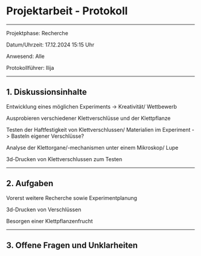 # Projektarbeit - Protokoll

---

Projektphase: Recherche

Datum/Uhrzeit: 17.12.2024 15:15 Uhr

Anwesend: Alle

Protokollführer: 
Ilija

---

## 1. Diskussionsinhalte
Entwicklung eines möglichen Experiments
-> Kreativität/ Wettbewerb

Ausprobieren verschiedener Klettverschlüsse und der Klettpflanze

Testen der Haftfestigkeit von Klettverschlussen/ Materialien im Experiment
-> Basteln eigener Verschlüsse?

Analyse der Klettorgane/-mechanismen unter einem Mikroskop/ Lupe

3d-Drucken von Klettverschlussen zum Testen

---

## 2. Aufgaben
Vorerst weitere Recherche sowie Experimentplanung

3d-Drucken von Verschlüssen

Besorgen einer Klettpflanzenfrucht

---

## 3. Offene Fragen und Unklarheiten
